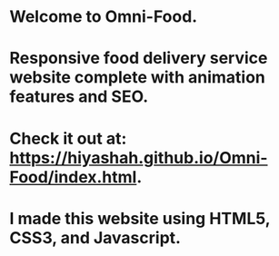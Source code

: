 # Welcome to Omni-Food.
# 
# Responsive food delivery service website complete with animation features and SEO. 
# Check it out at: https://hiyashah.github.io/Omni-Food/index.html.

# I made this website using HTML5, CSS3, and Javascript.
#
#
